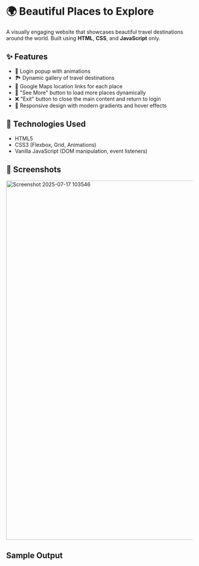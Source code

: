 # 🌍 Beautiful Places to Explore

A visually engaging website that showcases beautiful travel destinations around the world. Built using **HTML**, **CSS**, and **JavaScript** only.

## ✨ Features

- 🔐 Login popup with animations
- 🏞️ Dynamic gallery of travel destinations
- 📍 Google Maps location links for each place
- 🔄 "See More" button to load more places dynamically
- ❌ "Exit" button to close the main content and return to login
- 💅 Responsive design with modern gradients and hover effects

## 🚀 Technologies Used

- HTML5
- CSS3 (Flexbox, Grid, Animations)
- Vanilla JavaScript (DOM manipulation, event listeners)

## 📸 Screenshots
<img width="1905" height="971" alt="Screenshot 2025-07-17 103546" src="https://github.com/user-attachments/assets/dacb48a1-37df-4ab1-9c62-b95d83ae0e11" />

## Sample Output






